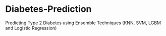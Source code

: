 # Diabetes-Prediction
Predicting Type 2 Diabetes using Ensemble Techniques (KNN, SVM, LGBM and Logistic Regression)
